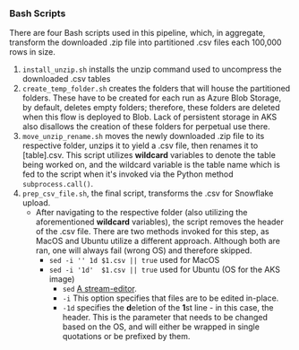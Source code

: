 ### Bash Scripts

There are four Bash scripts used in this pipeline, which, in aggregate, transform the downloaded .zip file into partitioned .csv files each 100,000 rows in size.
1. `install_unzip.sh` installs the unzip command used to uncompress the downloaded .csv tables
2. `create_temp_folder.sh` creates the folders that will house the partitioned folders. These have to be created for each run as Azure Blob Storage, by default, deletes empty folders; therefore, these folders are deleted when this flow is deployed to Blob. Lack of persistent storage in AKS also disallows the creation of these folders for perpetual use there.
3. `move_unzip_rename.sh` moves the newly downloaded .zip file to its respective folder, unzips it to yield a .csv file, then renames it to [table].csv. This script utilizes **wildcard** variables to denote the table being worked on, and the wildcard variable is the table name which is fed to the script when it's invoked via the Python method `subprocess.call()`.
4. `prep_csv_file.sh`, the final script, transforms the .csv for Snowflake upload. 
	*	After navigating to the respective folder (also utilizing the aforementioned **wildcard** variables), the script removes the header of the .csv file. There are two methods invoked for this step, as MacOS and Ubuntu utilize a different approach. Although both are ran, one will always fail (wrong OS) and therefore skipped.
		*	`sed -i '' 1d $1.csv || true`  used for MacOS
		*	`sed -i '1d'  $1.csv || true`  used for Ubuntu (OS for the AKS image)
			*	`sed` [A stream-editor](https://archive.vn/cLlnm).
			*	`-i` This option specifies that files are to be edited in-place.
			*	`-1d` specifies the **d**eletion of the **1**st line - in this case, the header. This is the parameter that needs to be changed based on the OS, and will either be wrapped in single quotations or be prefixed by them.

